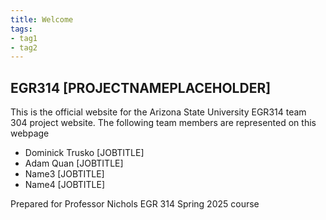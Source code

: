 ```yaml
---
title: Welcome
tags:
- tag1
- tag2
---
```


## EGR314 [PROJECTNAMEPLACEHOLDER]

This is the official website for the Arizona State University EGR314 team 304 project website. The following team members are represented on this webpage

- Dominick Trusko [JOBTITLE]
- Adam Quan [JOBTITLE]
- Name3 [JOBTITLE]
- Name4 [JOBTITLE]

Prepared for Professor Nichols EGR 314 Spring 2025 course
